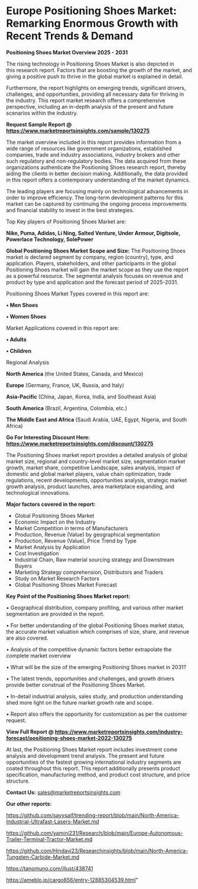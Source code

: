 # Europe Positioning Shoes Market: Remarking Enormous Growth with Recent Trends & Demand

<Strong> Positioning Shoes Market Overview 2025 - 2031</strong>

The rising technology in Positioning Shoes Market is also depicted in this research report. Factors that are boosting the growth of the market, and giving a positive push to thrive in the global market is explained in detail.

Furthermore, the report highlights on emerging trends, significant drivers, challenges, and opportunities, providing all necessary data for thriving in the industry. This report market research offers a comprehensive perspective, including an in-depth analysis of the present and future scenarios within the industry.

<strong>Request Sample Report @ <a href=https://www.marketreportsinsights.com/sample/130275>https://www.marketreportsinsights.com/sample/130275</a></strong>

The market overview included in this report provides information from a wide range of resources like government organizations, established companies, trade and industry associations, industry brokers and other such regulatory and non-regulatory bodies. The data acquired from these organizations authenticate the Positioning Shoes research report, thereby aiding the clients in better decision making. Additionally, the data provided in this report offers a contemporary understanding of the market dynamics.

The leading players are focusing mainly on technological advancements in order to improve efficiency. The long-term development patterns for this market can be captured by continuing the ongoing process improvements and financial stability to invest in the best strategies.

Top Key players of Positioning Shoes Market are:

<strong>Nike, Puma, Adidas, Li Ning, Salted Venture, Under Armour, Digitsole, Powerlace Technology, SolePower</strong>

<strong><b>Global Positioning Shoes Market Scope and Size:</b></strong>
The Positioning Shoes market is declared segment by company, region (country), type, and application. Players, stakeholders, and other participants in the global Positioning Shoes market will gain the market scope as they use the report as a powerful resource. The segmental analysis focuses on revenue and product by type and application and the forecast period of 2025-2031.

Positioning Shoes Market Types covered in this report are:

<strong>• Men Shoes

• Women Shoes</strong>

Market Applications covered in this report are:

<strong>• Adults

• Children</strong> 

Regional Analysis

<strong>North America</strong> (the United States, Canada, and Mexico)

<strong>Europe</strong> (Germany, France, UK, Russia, and Italy)

<strong>Asia-Pacific</strong> (China, Japan, Korea, India, and Southeast Asia)

<strong>South America</strong> (Brazil, Argentina, Colombia, etc.)

<strong>The Middle East and Africa</strong> (Saudi Arabia, UAE, Egypt, Nigeria, and South Africa)

<strong>Go For Interesting Discount Here: <a href=https://www.marketreportsinsights.com/discount/130275>https://www.marketreportsinsights.com/discount/130275</a></strong>

The Positioning Shoes market report provides a detailed analysis of global market size, regional and country-level market size, segmentation market growth, market share, competitive Landscape, sales analysis, impact of domestic and global market players, value chain optimization, trade regulations, recent developments, opportunities analysis, strategic market growth analysis, product launches, area marketplace expanding, and technological innovations.

<strong><b>Major factors covered in the report:</b></strong>
<ul>
  <li>Global Positioning Shoes Market </li>
  <li>Economic Impact on the Industry</li>
  <li>Market Competition in terms of Manufacturers</li>
  <li>Production, Revenue (Value) by geographical segmentation</li>
  <li>Production, Revenue (Value), Price Trend by Type</li>
  <li>Market Analysis by Application</li>
  <li>Cost Investigation</li>
  <li>Industrial Chain, Raw material sourcing strategy and Downstream Buyers</li>
  <li>Marketing Strategy comprehension, Distributors and Traders</li>
  <li>Study on Market Research Factors</li>
  <li>Global Positioning Shoes Market Forecast</li>
</ul>

<strong><b>Key Point of the Positioning Shoes Market report:</b></strong>

• Geographical distribution, company profiling, and various other market segmentation are provided in the report.

• For better understanding of the global Positioning Shoes market status, the accurate market valuation which comprises of size, share, and revenue are also covered.

• Analysis of the competitive dynamic factors better extrapolate the complete market overview

• What will be the size of the emerging Positioning Shoes market in 2031?

• The latest trends, opportunities and challenges, and growth drivers provide better construal of the Positioning Shoes Market.

• In-detail industrial analysis, sales study, and production understanding shed more light on the future market growth rate and scope.

• Report also offers the opportunity for customization as per the customer request.

<strong><b>View Full Report @ <a href=https://www.marketreportsinsights.com/industry-forecast/positioning-shoes-market-2022-130275>https://www.marketreportsinsights.com/industry-forecast/positioning-shoes-market-2022-130275</a></b></strong>


At last, the Positioning Shoes Market report includes investment come analysis and development trend analysis. The present and future opportunities of the fastest growing international industry segments are coated throughout this report. This report additionally presents product specification, manufacturing method, and product cost structure, and price structure.

<strong>Contact Us:</strong>
sales@marketreportsinsights.com

<strong>Our other reports:</strong>

<a href=https://github.com/sayysaif/trending-report/blob/main/North-America-Industrial-Ultrafast-Lasers-Market.md>https://github.com/sayysaif/trending-report/blob/main/North-America-Industrial-Ultrafast-Lasers-Market.md</a>

<a href=https://github.com/yamini231/Research/blob/main/Europe-Autonomous-Trailer-Terminal-Tractor-Market.md>https://github.com/yamini231/Research/blob/main/Europe-Autonomous-Trailer-Terminal-Tractor-Market.md</a>

<a href=https://github.com/Hindavi23/Researchinsights/blob/main/North-America-Tungsten-Carbide-Market.md>https://github.com/Hindavi23/Researchinsights/blob/main/North-America-Tungsten-Carbide-Market.md</a>

<a href=https://tanomuno.com/illust/438741>https://tanomuno.com/illust/438741</a>

<a href=https://ameblo.jp/cargo656/entry-12885304539.html>https://ameblo.jp/cargo656/entry-12885304539.html</a>"
